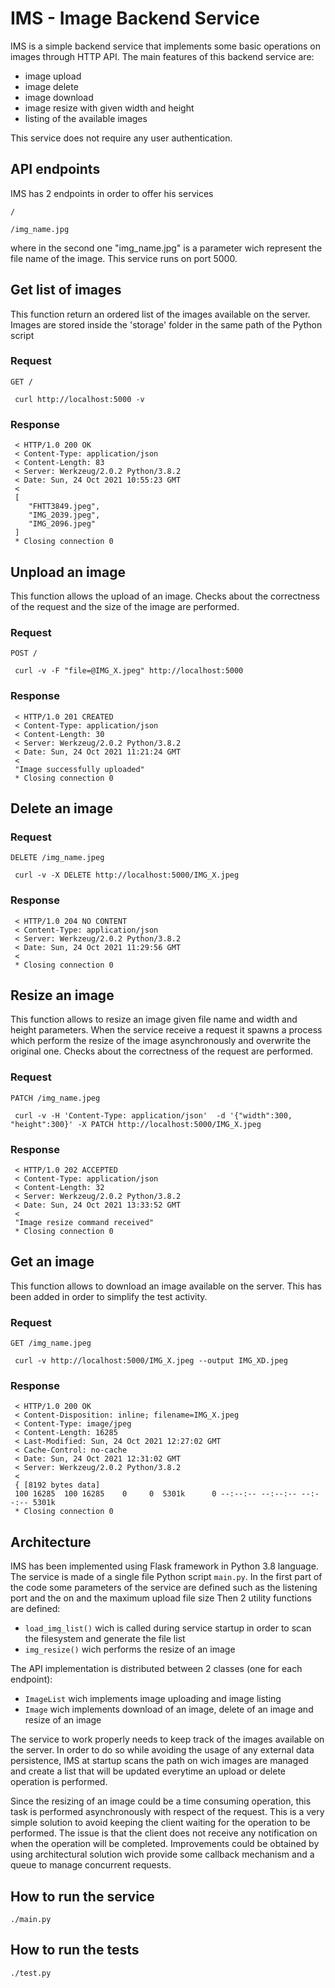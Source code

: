 # IMS - Image Backend Service
IMS is a simple backend service that implements some basic operations on images through HTTP API. The main features of this backend service are:
 - image upload
 - image delete
 - image download
 - image resize with given width and height
 - listing of the available images

This service does not require any user authentication.

## API endpoints
IMS has 2 endpoints in order to offer his services
    
    /
    
    /img_name.jpg

where in the second one "img_name.jpg" is a parameter wich represent the file name of the image. This service runs on port 5000.

## Get list of images
This function return an ordered list of the images available on the server. Images are stored inside the 'storage' folder in the same path of the Python script

### Request

`GET /`
 
     curl http://localhost:5000 -v
 
### Response

     < HTTP/1.0 200 OK
     < Content-Type: application/json
     < Content-Length: 83
     < Server: Werkzeug/2.0.2 Python/3.8.2
     < Date: Sun, 24 Oct 2021 10:55:23 GMT
     < 
     [
        "FHTT3849.jpeg",
        "IMG_2039.jpeg",
        "IMG_2096.jpeg"
     ]
     * Closing connection 0

## Unpload an image
This function allows the upload of an image. Checks about the correctness of the request and the size of the image are performed.

### Request
     
`POST /`

     curl -v -F "file=@IMG_X.jpeg" http://localhost:5000

### Response

     < HTTP/1.0 201 CREATED
     < Content-Type: application/json
     < Content-Length: 30
     < Server: Werkzeug/2.0.2 Python/3.8.2
     < Date: Sun, 24 Oct 2021 11:21:24 GMT
     < 
     "Image successfully uploaded"
     * Closing connection 0

## Delete an image

### Request

`DELETE /img_name.jpeg`

     curl -v -X DELETE http://localhost:5000/IMG_X.jpeg

### Response

     < HTTP/1.0 204 NO CONTENT
     < Content-Type: application/json
     < Server: Werkzeug/2.0.2 Python/3.8.2
     < Date: Sun, 24 Oct 2021 11:29:56 GMT
     < 
     * Closing connection 0

## Resize an image
This function allows to resize an image given file name and width and height parameters. When the service receive a request it spawns a process which perform the resize of the image asynchronously and overwrite the original one. Checks about the correctness of the request are performed.
### Request

`PATCH /img_name.jpeg`

     curl -v -H 'Content-Type: application/json'  -d '{"width":300, "height":300}' -X PATCH http://localhost:5000/IMG_X.jpeg

### Response

     < HTTP/1.0 202 ACCEPTED
     < Content-Type: application/json
     < Content-Length: 32
     < Server: Werkzeug/2.0.2 Python/3.8.2
     < Date: Sun, 24 Oct 2021 13:33:52 GMT
     < 
     "Image resize command received"
     * Closing connection 0

## Get an image
This function allows to download an image available on the server. This has been added in order to simplify the test activity.
### Request

`GET /img_name.jpeg`

     curl -v http://localhost:5000/IMG_X.jpeg --output IMG_XD.jpeg

### Response

     < HTTP/1.0 200 OK
     < Content-Disposition: inline; filename=IMG_X.jpeg
     < Content-Type: image/jpeg
     < Content-Length: 16285
     < Last-Modified: Sun, 24 Oct 2021 12:27:02 GMT
     < Cache-Control: no-cache
     < Date: Sun, 24 Oct 2021 12:31:02 GMT
     < Server: Werkzeug/2.0.2 Python/3.8.2
     < 
     { [8192 bytes data]
     100 16285  100 16285    0     0  5301k      0 --:--:-- --:--:-- --:--:-- 5301k
     * Closing connection 0


## Architecture
IMS has been implemented using Flask framework in Python 3.8 language. The service is made of a single file Python script `main.py`. In the first part of the code some parameters of the service are defined such as the listening port and the on and the maximum upload file size
Then 2 utility functions are defined:
 - `load_img_list()` wich is called during service startup in order to scan the filesystem and generate the file list
 - `img_resize()` wich performs the resize of an image

The API implementation is distributed between 2 classes (one for each endpoint):
 - `ImageList` wich implements image uploading and image listing
 - `Image` wich implements download of an image, delete of an image and resize of an image

The service to work properly needs to keep track of the images available on the server. In order to do so while avoiding the usage of any external data persistence, IMS at startup scans the path on wich images are managed and create a list that will be updated everytime an upload or delete operation is performed.

Since the resizing of an image could be a time consuming operation, this task is performed asynchronously with respect of the request. This is a very simple solution to avoid keeping the client waiting for the operation to be performed. The issue is that the client does not receive any notification on when the operation will be completed. Improvements could be obtained by using architectural solution wich provide some callback mechanism and a queue to manage concurrent requests.

## How to run the service
    ./main.py

## How to run the tests
    ./test.py
